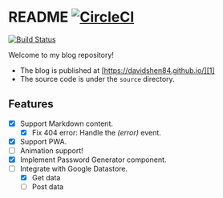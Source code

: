 # README [![CircleCI][2]][3]

[![Build Status](https://travis-ci.com/davidshen84/davidshen84.github.io.svg?branch=master)](https://travis-ci.com/davidshen84/davidshen84.github.io)

Welcome to my blog repository!

- The blog is published at [https://davidshen84.github.io/][1]
- The source code is under the `source` directory.


## Features

- [x] Support Markdown content.
  - [x] Fix 404 error: Handle the *(error)* event.
- [x] Support PWA.
- [ ] Animation support!
- [x] Implement Password Generator component.
- [ ] Integrate with Google Datastore.
  - [x] Get data
  - [ ] Post data

[1]: https://davidshen84.github.io/
[2]: https://circleci.com/gh/davidshen84/davidshen84.github.io.svg?style=svg
[3]: https://circleci.com/gh/davidshen84/davidshen84.github.io
